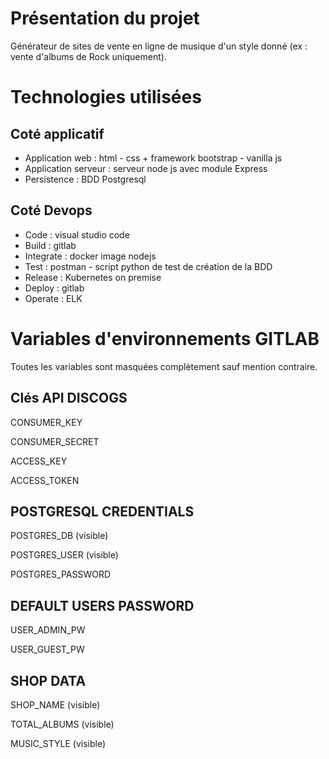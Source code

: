 # Présentation du projet

Générateur de sites de vente en ligne de musique d'un style donné (ex : vente d'albums de Rock uniquement).

# Technologies utilisées

## Coté applicatif

* Application web : html - css + framework bootstrap - vanilla js
* Application serveur : serveur node js avec module Express
* Persistence : BDD Postgresql

## Coté Devops

* Code : visual studio code
* Build : gitlab
* Integrate : docker image nodejs 
* Test : postman - script python de test de création de la BDD
* Release : Kubernetes on premise
* Deploy : gitlab
* Operate : ELK

# Variables d'environnements GITLAB

Toutes les variables sont masquées complètement sauf mention contraire.

## Clés API DISCOGS

CONSUMER_KEY

CONSUMER_SECRET

ACCESS_KEY

ACCESS_TOKEN

## POSTGRESQL CREDENTIALS
POSTGRES_DB (visible)

POSTGRES_USER (visible)

POSTGRES_PASSWORD

## DEFAULT USERS PASSWORD 

USER_ADMIN_PW

USER_GUEST_PW

## SHOP DATA

SHOP_NAME (visible)

TOTAL_ALBUMS (visible)

MUSIC_STYLE (visible)




